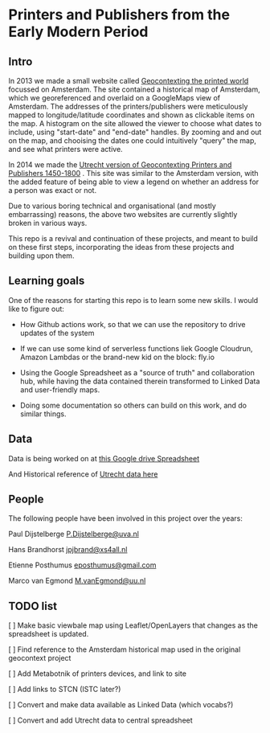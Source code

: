 # Printers and Publishers from the Early Modern Period

## Intro

In 2013 we made a small website called [Geocontexting the printed world](http://arkyves.org/view/geocontext/) focussed on Amsterdam. The site contained a historical map of Amsterdam, which we georeferenced and overlaid on a GoogleMaps view of Amsterdam. The addresses of the printers/publishers were meticulously mapped to longitude/latitude coordinates and shown as clickable items on the map. A histogram on the site allowed the viewer to choose what dates to include, using "start-date" and "end-date" handles. By zooming and and out on the map, and chooising the dates one could intuitively "query" the map, and see what printers were active.

In 2014 we made the [Utrecht version of Geocontexting Printers and Publishers 1450-1800](https://www.arkyves.org/view/geocontextutrecht) . This site was similar to the Amsterdam version, with the added feature of being able to view a legend on whether an address for a person was exact or not.

Due to various boring technical and organisational (and mostly embarrassing) reasons, the above two websites are currently slightly broken in various ways.

This repo is a revival and continuation of these projects, and meant to build on these first steps, incorporating the ideas from these projects and building upon them.

## Learning goals

One of the reasons for starting this repo is to learn some new skills. I would like to figure out:

- How Github actions work, so that we can use the repository to drive updates of the system

- If we can use some kind of serverless functions liek Google Cloudrun, Amazon Lambdas or the brand-new kid on the block: fly.io

- Using the Google Spreadsheet as a "source of truth" and collaboration hub, while having the data contained therein transformed to Linked Data and user-friendly maps.

- Doing some documentation so others can build on this work, and do similar things.

## Data

Data is being worked on at [this Google drive Spreadsheet](https://docs.google.com/spreadsheets/d/1MMBS0HXemRLqBYbdymyXvv4kxgEfIu6zh7flDMZaCpc/edit?usp=sharing)

And Historical reference of [Utrecht data here](https://docs.google.com/spreadsheets/d/1NEDlEOQfog7lKrzdENmL6go_R5yWUE1vokT8jhhvYss/edit?usp=sharing)

## People

The following people have been involved in this project over the years:

Paul Dijstelberge <P.Dijstelberge@uva.nl>

Hans Brandhorst <jpjbrand@xs4all.nl>

Etienne Posthumus <eposthumus@gmail.com>

Marco van Egmond <M.vanEgmond@uu.nl>

## TODO list

[ ] Make basic viewbale map using Leaflet/OpenLayers that changes as the spreadsheet is updated.

[ ] Find reference to the Amsterdam historical map used in the original geocontext project

[ ] Add Metabotnik of printers devices, and link to site

[ ] Add links to STCN (ISTC later?)

[ ] Convert and make data available as Linked Data (which vocabs?)

[ ] Convert and add Utrecht data to central spreadsheet
